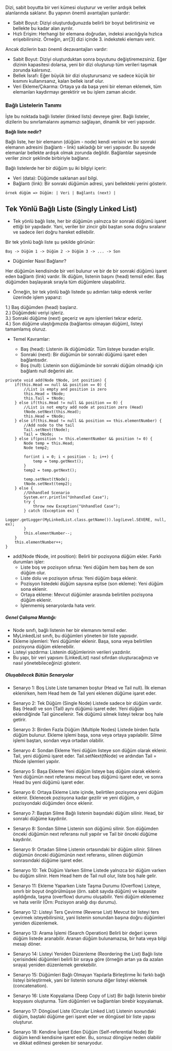 Dizi, sabit boyutta bir veri kümesi oluşturur ve veriler ardışık bellek alanlarında saklanır. Bu yapının önemli avantajları şunlardır:

 * Sabit Boyut: Diziyi oluşturduğunuzda belirli bir boyut belirtirsiniz ve bellekte bu kadar alan ayrılır.
 * Hızlı Erişim: Herhangi bir elemana doğrudan, indeksi aracılığıyla hızlıca erişebilirsiniz. Örneğin, arr[3] dizi içinde 3. indeksteki elemanı verir.

Ancak dizilerin bazı önemli dezavantajları vardır:
 * Sabit Boyut: Diziyi oluşturduktan sonra boyutunu değiştiremezsiniz. Eğer dizinin kapasitesi dolarsa, yeni bir dizi oluşturup tüm verileri taşımak zorunda kalırsınız.
 * Bellek İsrafı: Eğer büyük bir dizi oluşturursanız ve sadece küçük bir kısmını kullanırsanız, kalan bellek israf olur.
 * Veri Ekleme/Çıkarma: Ortaya ya da başa yeni bir eleman eklemek, tüm elemanları kaydırmayı gerektirir ve bu işlem zaman alıcıdır.

### Bağlı Listelerin Tanımı
İşte bu noktada bağlı listeler (linked lists) devreye girer. Bağlı listeler, dizilerin bu sınırlamalarını aşmamızı sağlayan, dinamik bir veri yapısıdır.

**Bağlı liste nedir?**

Bağlı liste, her bir elemanın (düğüm - node) kendi verisini ve bir sonraki elemanın adresini (bağlantı - link) sakladığı bir veri yapısıdır. Bu sayede elemanlar bellekte ardışık olmak zorunda değildir. Bağlantılar sayesinde veriler zincir şeklinde birbiriyle bağlanır.

Bağlı listelerde her bir düğüm şu iki bilgiyi içerir:
 * Veri (data): Düğümde saklanan asıl bilgi.
 * Bağlantı (link): Bir sonraki düğümün adresi, yani bellekteki yerini gösterir.

```
örnek düğüm => Düğüm: | Veri | Bağlantı (next) |
```

## Tek Yönlü Bağlı Liste (Singly Linked List)
* Tek yönlü bağlı liste, her bir düğümün yalnızca bir sonraki düğümü işaret ettiği bir yapıdadır. Yani, veriler bir zincir gibi baştan sona doğru sıralanır ve sadece ileri doğru hareket edilebilir.

Bir tek yönlü bağlı liste şu şekilde görünür:
```
Baş -> Düğüm 1 -> Düğüm 2 -> Düğüm 3 -> ... -> Son
```
* Düğümler Nasıl Bağlanır?

Her düğümün kendisinde bir veri bulunur ve bir de bir sonraki düğümü işaret eden bağlantı (link) vardır. İlk düğüm, listenin başını (head) temsil eder. Baş düğümden başlayarak sırayla tüm düğümlere ulaşabiliriz.

* Örneğin, bir tek yönlü bağlı listede şu adımları takip ederek veriler üzerinde işlem yaparız:

1.) Baş düğümden (head) başlarız. \
2.) Düğümdeki veriyi işleriz.\
3.) Sonraki düğüme (next) geçeriz ve aynı işlemleri tekrar ederiz. \
4.) Son düğüme ulaştığımızda (bağlantısı olmayan düğüm), listeyi tamamlamış oluruz.

* Temel Kavramlar:

  * Baş (head): Listenin ilk düğümüdür. Tüm listeye buradan erişilir.
  * Sonraki (next): Bir düğümün bir sonraki düğümü işaret eden bağlantısıdır.
  * Boş (null): Listenin son düğümünde bir sonraki düğüm olmadığı için bağlantı null değerini alır.

```
private void add(Node tNode, int position) {
    if(this.Head == null && position == 0) { 
        //List is empty and position is zero
        this.Head = tNode;
        this.Tail = tNode;
    } else if(this.Head != null && position == 0) { 
        //List is not empty add node at position zero (Head)
        tNode.setNext(this.Head);
        this.Head = tNode;
    } else if(this.Head != null && position == this.elementNumber) {
        //Add node to the tail
        Tail.setNext(tNode);
        Tail = tNode;
    } else if(position != this.elementNumber && position != 0) {
        Node temp = this.Head;
        Node temp2;
       
        for(int i = 0; i < position - 1; i++) {
            temp = temp.getNext();
        }
        temp2 = temp.getNext();
        
        temp.setNext(tNode);
        tNode.setNext(temp2);
    } else {
        //Unhandled Scenario
        System.err.println("Unhandled Case");
        try {
            throw new Exception("Unhandled Case");
        } catch (Exception ex) {
            Logger.getLogger(MyLinkedList.class.getName()).log(Level.SEVERE, null, ex);
        }
        this.elementNumber--;
    }
    this.elementNumber++;
}

```
* add(Node tNode, int position): Belirli bir pozisyona düğüm ekler. Farklı durumları işler:
   * Liste boş ve pozisyon sıfırsa: Yeni düğüm hem baş hem de son düğüm olur.
   * Liste dolu ve pozisyon sıfırsa: Yeni düğüm başa eklenir. 
   * Pozisyon listedeki düğüm sayısına eşitse (son ekleme): Yeni düğüm sona eklenir.
   * Ortaya ekleme: Mevcut düğümler arasında belirtilen pozisyona düğüm eklenir.  
   * İşlenmemiş senaryolarda hata verir.

##### Genel Çalışma Mantığı:
 * Node sınıfı, bağlı listenin her bir elemanını temsil eder.
 * MyLinkedList sınıfı, bu düğümleri yöneten bir liste yapısıdır.
 * Ekleme işlemleri: Yeni düğümler eklenir. Başa, sona veya belirtilen pozisyona düğüm eklenebilir.
 * Listeyi yazdırma: Listenin düğümlerinin verileri yazdırılır.
 * Bu yapı, bir veri yapısını (LinkedList) nasıl sıfırdan oluşturacağınızı ve nasıl yönetebileceğinizi gösterir.

##### Oluşabilecek Bütün Senaryolar

* Senaryo 1: Boş Liste
Liste tamamen boştur (Head ve Tail null).
İlk eleman eklenirken, hem Head hem de Tail yeni eklenen düğüme işaret eder.


* Senaryo 2: Tek Düğüm (Single Node)
Listede sadece bir düğüm vardır.
Baş (Head) ve son (Tail) aynı düğümü işaret eder.
Yeni düğüm eklendiğinde Tail güncellenir.
Tek düğümü silmek listeyi tekrar boş hale getirir.


* Senaryo 3: Birden Fazla Düğüm (Multiple Nodes)
Listede birden fazla düğüm bulunur.
Ekleme işlemi başa, sona veya ortaya yapılabilir.
Silme işlemi baştan, sondan veya ortadan olabilir.


* Senaryo 4: Sondan Ekleme
Yeni düğüm listeye son düğüm olarak eklenir.
Tail, yeni düğümü işaret eder.
Tail.setNext(tNode) ve ardından Tail = tNode işlemleri yapılır.


* Senaryo 5: Başa Ekleme
Yeni düğüm listeye baş düğüm olarak eklenir.
Yeni düğümün next referansı mevcut baş düğümü işaret eder, ve sonra Head bu yeni düğümü işaret eder.


* Senaryo 6: Ortaya Ekleme
Liste içinde, belirtilen pozisyona yeni düğüm eklenir.
Eklenecek pozisyona kadar gezilir ve yeni düğüm, o pozisyondaki düğümden önce eklenir.


* Senaryo 7: Baştan Silme
Bağlı listenin başındaki düğüm silinir.
Head, bir sonraki düğüme kaydırılır.


* Senaryo 8: Sondan Silme
Listenin son düğümü silinir.
Son düğümden önceki düğümün next referansı null yapılır ve Tail bir önceki düğüme kaydırılır.


* Senaryo 9: Ortadan Silme
Listenin ortasındaki bir düğüm silinir.
Silinen düğümün önceki düğümünün next referansı, silinen düğümün sonrasındaki düğüme işaret eder.


* Senaryo 10: Tek Düğüm Varken Silme
Listede yalnızca bir düğüm varken bu düğüm silinir.
Hem Head hem de Tail null olur, liste boş hale gelir.


* Senaryo 11: Ekleme Yaparken Liste Taşma Durumu (Overflow)
Listeye, sınırlı bir boyut öngörülmüşse (örn. sabit sayıda düğüm) ve kapasite aşıldığında, taşma (overflow) durumu oluşabilir.
Yeni düğüm eklenemez ve hata verilir (Örn: Pozisyon aralığı dışı durumu).


* Senaryo 12: Listeyi Ters Çevirme (Reverse List)
Mevcut bir listeyi ters çevirmek isteyebilirsiniz, yani listenin sonundan başına doğru düğümleri yeniden düzenlemek.


* Senaryo 13: Arama İşlemi (Search Operation)
Belirli bir değeri içeren düğüm listede aranabilir.
Aranan düğüm bulunamazsa, bir hata veya bilgi mesajı döner.


* Senaryo 14: Listeyi Yeniden Düzenleme (Reordering the List)
Bağlı liste içerisindeki düğümleri belirli bir sıraya göre (örneğin artan ya da azalan sıraya) yeniden düzenlemek gerekebilir.


* Senaryo 15: Düğümleri Bağlı Olmayan Yapılarla Birleştirme
İki farklı bağlı listeyi birleştirmek, yani bir listenin sonuna diğer listeyi eklemek (concatenation).


* Senaryo 16: Liste Kopyalama (Deep Copy of List)
Bir bağlı listenin birebir kopyasını oluşturma. Tüm düğümleri ve bağlantıları birebir kopyalamak.


* Senaryo 17: Döngüsel Liste (Circular Linked List)
Listenin sonundaki düğüm, baştaki düğüme geri işaret eder ve döngüsel bir liste yapısı oluşturur.


* Senaryo 18: Kendine İşaret Eden Düğüm (Self-referential Node)
Bir düğüm kendi kendisine işaret eder. Bu, sonsuz döngüye neden olabilir ve dikkat edilmesi gereken bir senaryodur.